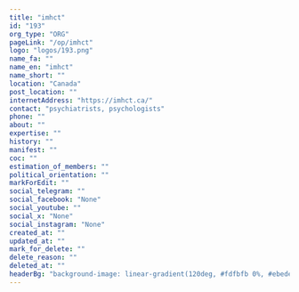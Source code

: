 ```yaml
---
title: "imhct"
id: "193"
org_type: "ORG"
pageLink: "/op/imhct"
logo: "logos/193.png"
name_fa: ""
name_en: "imhct"
name_short: ""
location: "Canada"
post_location: ""
internetAddress: "https://imhct.ca/"
contact: "psychiatrists, psychologists"
phone: ""
about: ""
expertise: ""
history: ""
manifest: ""
coc: ""
estimation_of_members: ""
political_orientation: ""
markForEdit: ""
social_telegram: ""
social_facebook: "None"
social_youtube: ""
social_x: "None"
social_instagram: "None"
created_at: ""
updated_at: ""
mark_for_delete: ""
delete_reason: ""
deleted_at: ""
headerBg: "background-image: linear-gradient(120deg, #fdfbfb 0%, #ebedee 100%);"
---
```

